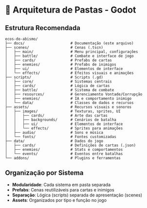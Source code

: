 # 📁 Arquitetura de Pastas - Godot

## Estrutura Recomendada

```
ecos-do-abismo/
├── docs/                     # Documentação (este arquivo)
├── scenes/                   # Cenas (.tscn)
│   ├── main/                 # Menu principal, configurações
│   ├── battle/               # Combate e interface de jogo
│   ├── cards/                # Prefabs de cartas
│   ├── enemies/              # Prefabs de inimigos
│   ├── ui/                   # Elementos de interface
│   └── effects/              # Efeitos visuais e animações
├── scripts/                  # Scripts (.gd)
│   ├── core/                 # Sistemas centrais
│   ├── cards/                # Lógica de cartas
│   ├── battle/               # Sistema de combate
│   ├── resources/            # Gerenciamento Vontade/Corrupção
│   ├── enemies/              # IA e comportamento inimigo
│   └── data/                 # Classes de dados e recursos
├── assets/                   # Recursos visuais e sonoros
│   ├── images/               # Texturas, sprites, UI
│   │   ├── cards/            # Arte das cartas
│   │   ├── backgrounds/      # Cenários de batalha
│   │   ├── ui/               # Elementos de interface
│   │   └── effects/          # Sprites para animações
│   ├── audio/                # Sons e música
│   └── fonts/                # Fontes customizadas
├── data/                     # Dados do jogo
│   ├── cards/                # Definições de cartas (.json)
│   ├── enemies/              # Stats e comportamentos
│   └── events/               # Eventos entre batalhas
└── addons/                   # Plugins e ferramentas
```

## Organização por Sistema
- **Modularidade**: Cada sistema em pasta separada
- **Prefabs**: Cenas reutilizáveis para cartas e inimigos
- **Separação**: Lógica (scripts) separada de apresentação (scenes)
- **Assets**: Organizados por tipo e função no jogo